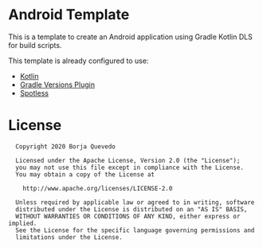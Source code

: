Android Template
================

This is a template to create an Android application using Gradle Kotlin DLS for build scripts.

This template is already configured to use:

* [Kotlin](https://kotlinlang.org/)
* [Gradle Versions Plugin](https://github.com/ben-manes/gradle-versions-plugin)
* [Spotless](https://github.com/diffplug/spotless)

License
=======
```
  Copyright 2020 Borja Quevedo
  
  Licensed under the Apache License, Version 2.0 (the "License");
  you may not use this file except in compliance with the License.
  You may obtain a copy of the License at
  
    http://www.apache.org/licenses/LICENSE-2.0
    
  Unless required by applicable law or agreed to in writing, software
  distributed under the License is distributed on an "AS IS" BASIS,
  WITHOUT WARRANTIES OR CONDITIONS OF ANY KIND, either express or implied.
  See the License for the specific language governing permissions and
  limitations under the License.
```
